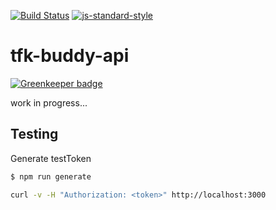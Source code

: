 [![Build Status](https://travis-ci.org/telemark/tfk-buddy-api.svg?branch=master)](https://travis-ci.org/telemark/tfk-buddy-api)
[![js-standard-style](https://img.shields.io/badge/code%20style-standard-brightgreen.svg?style=flat)](https://github.com/feross/standard)
# tfk-buddy-api

[![Greenkeeper badge](https://badges.greenkeeper.io/telemark/tfk-buddy-api.svg)](https://greenkeeper.io/)

work in progress...

## Testing

Generate testToken

```sh
$ npm run generate
```

```sh
curl -v -H "Authorization: <token>" http://localhost:3000
```